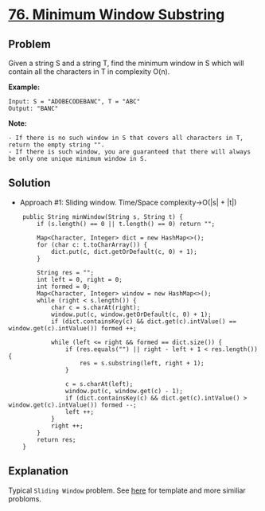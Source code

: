 # <a href='https://leetcode.com/problems/minimum-window-substring/'>76. Minimum Window Substring</a>

## Problem
Given a string S and a string T, find the minimum window in S which will contain all the characters in T in complexity O(n).

<strong>Example:</strong>
```
Input: S = "ADOBECODEBANC", T = "ABC"
Output: "BANC"
```

<strong>Note:</strong>
```
- If there is no such window in S that covers all characters in T, return the empty string "".
- If there is such window, you are guaranteed that there will always be only one unique minimum window in S.
``` 

## Solution
- Approach #1: Sliding window. Time/Space complexity->O(|s| + |t|)
```
    public String minWindow(String s, String t) {
        if (s.length() == 0 || t.length() == 0) return "";
        
        Map<Character, Integer> dict = new HashMap<>();
        for (char c: t.toCharArray()) {
            dict.put(c, dict.getOrDefault(c, 0) + 1);
        }
        
        String res = "";
        int left = 0, right = 0;
        int formed = 0;
        Map<Character, Integer> window = new HashMap<>();
        while (right < s.length()) {
            char c = s.charAt(right);
            window.put(c, window.getOrDefault(c, 0) + 1);
            if (dict.containsKey(c) && dict.get(c).intValue() == window.get(c).intValue()) formed ++;
            
            while (left <= right && formed == dict.size()) {
                if (res.equals("") || right - left + 1 < res.length()) {
                    res = s.substring(left, right + 1);
                }
                
                c = s.charAt(left);
                window.put(c, window.get(c) - 1);
                if (dict.containsKey(c) && dict.get(c).intValue() > window.get(c).intValue()) formed --;
                left ++;
            }
            right ++;
        }
        return res;
    }
```


## Explanation
Typical ```Sliding Window``` problem. See <a href='https://github.com/DongZhuoran/LeetCode/blob/master/specialtopics/SP.%20Sliding%20Window%20algorithm%20template.md'>here</a> for template and more similiar probloms.
